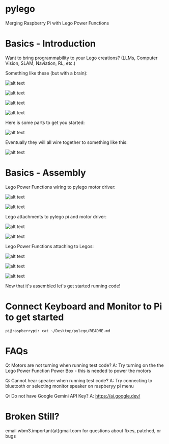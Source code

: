 # pylego

Merging Raspberry Pi with Lego Power Functions

# Basics - Introduction

Want to bring programmability to your Lego creations? (LLMs, Computer Vision, SLAM, Naviation, RL, etc.)

Something like these (but with a brain):

![alt text](pics/IMG_2092.jpg)

![alt text](pics/IMG_2093.jpg)

![alt text](pics/IMG_2105.jpg)

![alt text](pics/IMG_2106.jpg)

Here is some parts to get you started:

![alt text](pics/IMG_2171.jpg)

Eventually they will all wire together to something like this:

![alt text](pics/IMG_2035.jpg)

# Basics - Assembly

Lego Power Functions wiring to pylego motor driver:

![alt text](pics/IMG_2172.jpg)

![alt text](pics/IMG_2173.jpg)

Lego attachments to pylego pi and motor driver:

![alt text](pics/IMG_2174.jpg)

![alt text](pics/IMG_2175.jpg)

Lego Power Functions attaching to Legos:

![alt text](pics/IMG_2176.jpg)

![alt text](pics/IMG_2177.jpg)

![alt text](pics/IMG_2178.jpg)

Now that it's assembled let's get started running code!

# Connect Keyboard and Monitor to Pi to get started
```
pi@raspberrypi: cat ~/Desktop/pylego/README.md
```

# FAQs

Q: Motors are not turning when running test code?
A: Try turning on the the Lego Power Function Power Box - this is needed to power the motors

Q: Cannot hear speaker when running test code?
A: Try connecting to bluetooth or selecting monitor speaker on raspberyy pi menu

Q: Do not have Google Gemini API Key?
A: https://ai.google.dev/

# Broken Still?

email wbm3.important(at)gmail.com for questions about fixes, patched, or bugs
